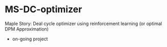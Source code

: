 # MS-DC-optimizer
Maple Story: Deal cycle optimizer using reinforcement learning (or optimal DPM Approximation)

- on-going project
